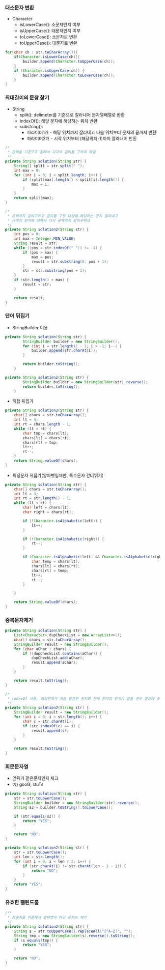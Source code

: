 ### 대소문자 변환
- Character
  - isLowerCase(): 소문자인지 여부
  - isUpperCase(): 대문자인지 여부
  - toLowerCase(): 소문자로 변환
  - toUpperCase(): 대문자로 변환
```java
for(char ch : str.toCharArray()){
    if(Character.isLowerCase(ch)){
        builder.append(Character.toUpperCase(ch));
    }
    if (Character.isUpperCase(ch)) {
        builder.append(Character.toLowerCase(ch));
    }
}
```

### 최대길이의 문장 찾기
- String
  - split(): delimeter를 기준으로 잘라내어 문자열배열로 반환
  - indexOf(): 해당 문자에 해당하는 위치 반환
  - substring(): 
    - 파라미터1개 - 해당 위치까지 잘라내고 다음 위치부터 문자의 끝까지 반환
    - 파라미터2개 - 시작 위치부터 (해당위치-1)까지 잘라내어 반환
  
```java
/*
 * 공백을 기준으로 잘라서 각각의 길이를 구하여 해결
 */
private String solution(String str) {
	String[] split = str.split(" ");
	int max = 0;
	for (int i = 0; i < split.length; i++) {
		if (split[max].length() < split[i].length()) {
			max = i;
		}
	}
	return split[max];
}

/*
 * 공백까지 길이구하고 길이를 구한 대상에 해당하는 문자 잘라내고 
 * 나머지 문자에 대해서 다시 공백까지 길이구하고
 */
private String solution2(String str) {
	int pos = 0;
	int max = Integer.MIN_VALUE;
	String result = str;
	while ((pos = str.indexOf(" ")) != -1) {
		if (pos > max) {
			max = pos;
			result = str.substring(0, pos + 1);
		}
		str = str.substring(pos + 1);
	}
	if (str.length() > max) {
		result = str;
	}

	return result;
}
```

### 단어 뒤집기
- StringBuilder 이용
```java
private String solution(String str) {
		StringBuilder builder = new StringBuilder();
		for (int i = str.length() - 1; i > -1; i--) {
			builder.append(str.charAt(i));
		}

		return builder.toString();
	}

private String solution2(String str) {
		StringBuilder builder = new StringBuilder(str).reverse();
		return builder.toString();
	} 
```
- 직접 뒤집기
```java
private String solution3(String str) {
	char[] chars = str.toCharArray();
	int lt = 0;
	int rt = chars.length - 1;
	while (lt < rt) {
		char tmp = chars[lt];
		chars[lt] = chars[rt];
		chars[rt] = tmp;
		lt++;
		rt--;
	}
	return String.valueOf(chars);
}
```
- 특정문자 뒤집기(알파벳일때만, 특수문자 건너뛰기)
```java
private String solution(String str) {
	char[] chars = str.toCharArray();
	int lt = 0;
	int rt = str.length() - 1;
	while (lt < rt) {
		char left = chars[lt];
		char right = chars[rt];

		if (!Character.isAlphabetic(left)) {
			lt++;
		}

		if (!Character.isAlphabetic(right)) {
			rt--;
		}

		if (Character.isAlphabetic(left) && Character.isAlphabetic(right)) {
			char temp = chars[lt];
			chars[lt] = chars[rt];
			chars[rt] = temp;
			lt++;
			rt--;
		}

	}

	return String.valueOf(chars);
}
```

### 중복문자제거
```java
private String solution(String str) {
	List<Character> dupCheckList = new ArrayList<>();
	char[] chars = str.toCharArray();
	StringBuilder result = new StringBuilder();
	for (char aChar : chars) {
		if (!dupCheckList.contains(aChar)) {
			dupCheckList.add(aChar);
			result.append(aChar);
		}
	}

	return result.toString();
}

/*
 * indexOf 사용, 해당문자가 처음 발견된 위치와 현재 문자의 위치가 같을 경우 결과에 추가
 */
private String solution2(String str) {
	StringBuilder result = new StringBuilder();
	for (int i = 0; i < str.length(); i++) {
		char c = str.charAt(i);
		if (str.indexOf(c) == i) {
			result.append(c);
		}
	}

	return result.toString();
}
```

### 회문문자열
- 앞뒤가 같은문자인지 체크
- 예) gooG, stuTs

```java
private String solution(String str) {
	str = str.toLowerCase();
	StringBuilder builder = new StringBuilder(str).reverse();
	String s2 = builder.toString().toLowerCase();

	if (str.equals(s2)) {
		return "YES";
	}

	return "NO";
}

private String solution2(String str) {
	str = str.toLowerCase();
	int len = str.length();
	for (int i = 0; i < len / 2; i++) {
		if (str.charAt(i) != str.charAt(len - 1 - i)) {
			return "NO";
		}
	}
	return "YES";
}
```

### 유효한 팰린드롬
```java
/**
 * 정규식을 이용해서 알파벳이 아닌 문자는 제거
 */
private String solution2(String str) {
	String s = str.toUpperCase().replaceAll("[^A-Z]", "");
	String tmp = new StringBuilder(s).reverse().toString();
	if (s.equals(tmp)) {
		return "YES";
	}

	return "NO";
}
```
